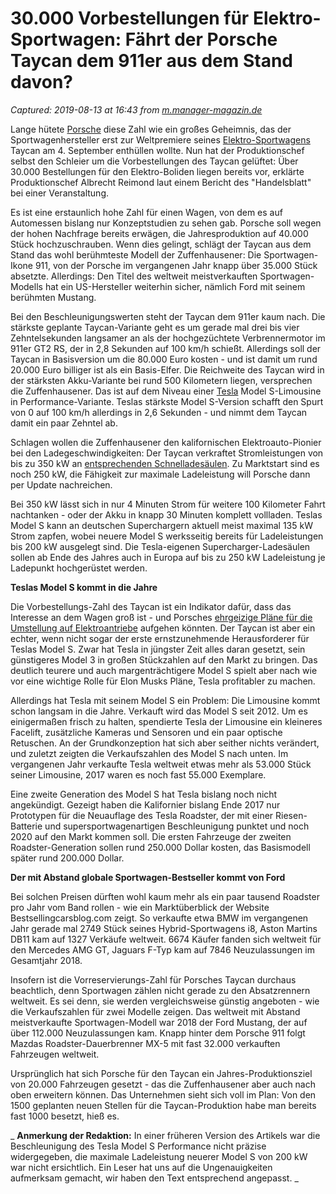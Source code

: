# 30.000 Vorbestellungen für Elektro-Sportwagen: Fährt der Porsche Taycan dem 911er aus dem Stand davon?

_Captured: 2019-08-13 at 16:43 from [m.manager-magazin.de](https://m.manager-magazin.de/unternehmen/autoindustrie/porsche-taycan-30000-haben-elektro-sportwagen-bestellt-koennte-911-schlagen-a-1279706.html)_

Lange hütete [Porsche](/thema/porsche/) diese Zahl wie ein großes Geheimnis, das der Sportwagenhersteller erst zur Weltpremiere seines [Elektro-Sportwagens](/thema/elektroauto/) Taycan am 4. September enthüllen wollte. Nun hat der Produktionschef selbst den Schleier um die Vorbestellungen des Taycan gelüftet: Über 30.000 Bestellungen für den Elektro-Boliden liegen bereits vor, erklärte Produktionschef Albrecht Reimond laut einem Bericht des "Handelsblatt" bei einer Veranstaltung.

Es ist eine erstaunlich hohe Zahl für einen Wagen, von dem es auf Automessen bislang nur Konzeptstudien zu sehen gab. Porsche soll wegen der hohen Nachfrage bereits erwägen, die Jahresproduktion auf 40.000 Stück hochzuschrauben. Wenn dies gelingt, schlägt der Taycan aus dem Stand das wohl berühmteste Modell der Zuffenhausener: Die Sportwagen-Ikone 911, von der Porsche im vergangenen Jahr knapp über 35.000 Stück absetzte. Allerdings: Den Titel des weltweit meistverkauften Sportwagen-Modells hat ein US-Hersteller weiterhin sicher, nämlich Ford mit seinem berühmten Mustang. 

Bei den Beschleunigungswerten steht der Taycan dem 911er kaum nach. Die stärkste geplante Taycan-Variante geht es um gerade mal drei bis vier Zehntelsekunden langsamer an als der hochgezüchtete Verbrennermotor im 911er GT2 RS, der in 2,8 Sekunden auf 100 km/h schießt. Allerdings soll der Taycan in Basisversion um die 80.000 Euro kosten - und ist damit um rund 20.000 Euro billiger ist als ein Basis-Elfer. Die Reichweite des Taycan wird in der stärksten Akku-Variante bei rund 500 Kilometern liegen, versprechen die Zuffenhausener. Das ist auf dem Niveau einer [Tesla](/thema/tesla/) Model S-Limousine in Performance-Variante. Teslas stärkste Model S-Version schafft den Spurt von 0 auf 100 km/h allerdings in 2,6 Sekunden - und nimmt dem Taycan damit ein paar Zehntel ab.

Schlagen wollen die Zuffenhausener den kalifornischen Elektroauto-Pionier bei den Ladegeschwindigkeiten: Der Taycan verkraftet Stromleistungen von bis zu 350 kW an [entsprechenden Schnelladesäulen](/unternehmen/autoindustrie/elektroauto-porsche-baut-in-usa-schnelllade-netz-mit-haendlern-auf-a-1250588.html). Zu Marktstart sind es noch 250 kW, die Fähigkeit zur maximale Ladeleistung will Porsche dann per Update nachreichen.

Bei 350 kW lässt sich in nur 4 Minuten Strom für weitere 100 Kilometer Fahrt nachtanken - oder der Akku in knapp 30 Minuten komplett vollladen. Teslas Model S kann an deutschen Superchargern aktuell meist maximal 135 kW Strom zapfen, wobei neuere Model S werksseitig bereits für Ladeleistungen bis 200 kW ausgelegt sind. Die Tesla-eigenen Supercharger-Ladesäulen sollen ab Ende des Jahres auch in Europa auf bis zu 250 kW Ladeleistung je Ladepunkt hochgerüstet werden.

**Teslas Model S kommt in die Jahre**

Die Vorbestellungs-Zahl des Taycan ist ein Indikator dafür, dass das Interesse an dem Wagen groß ist - und Porsches [ehrgeizige Pläne für die Umstellung auf Elektroantriebe](/unternehmen/autoindustrie/porsche-fast-alle-modelle-werden-elektroautos-angriff-auf-tesla-a-1229023.html) aufgehen könnten. Der Taycan ist aber ein echter, wenn nicht sogar der erste ernstzunehmende Herausforderer für Teslas Model S. Zwar hat Tesla in jüngster Zeit alles daran gesetzt, sein günstigeres Model 3 in großen Stückzahlen auf den Markt zu bringen. Das deutlich teurere und auch margenträchtigere Model S spielt aber nach wie vor eine wichtige Rolle für Elon Musks Pläne, Tesla profitabler zu machen.

Allerdings hat Tesla mit seinem Model S ein Problem: Die Limousine kommt schon langsam in die Jahre. Verkauft wird das Model S seit 2012. Um es einigermaßen frisch zu halten, spendierte Tesla der Limousine ein kleineres Facelift, zusätzliche Kameras und Sensoren und ein paar optische Retuschen. An der Grundkonzeption hat sich aber seither nichts verändert, und zuletzt zeigten die Verkaufszahlen des Model S nach unten. Im vergangenen Jahr verkaufte Tesla weltweit etwas mehr als 53.000 Stück seiner Limousine, 2017 waren es noch fast 55.000 Exemplare. 

Eine zweite Generation des Model S hat Tesla bislang noch nicht angekündigt. Gezeigt haben die Kalifornier bislang Ende 2017 nur Prototypen für die Neuauflage des Tesla Roadster, der mit einer Riesen-Batterie und supersportwagenartigen Beschleunigung punktet und noch 2020 auf den Markt kommen soll. Die ersten Fahrzeuge der zweiten Roadster-Generation sollen rund 250.000 Dollar kosten, das Basismodell später rund 200.000 Dollar. 

**Der mit Abstand globale Sportwagen-Bestseller kommt von Ford**

Bei solchen Preisen dürften wohl kaum mehr als ein paar tausend Roadster pro Jahr vom Band rollen - wie ein Marktüberblick der Website Bestsellingcarsblog.com zeigt. So verkaufte etwa BMW im vergangenen Jahr gerade mal 2749 Stück seines Hybrid-Sportwagens i8, Aston Martins DB11 kam auf 1327 Verkäufe weltweit. 6674 Käufer fanden sich weltweit für den Mercedes AMG GT, Jaguars F-Typ kam auf 7846 Neuzulassungen im Gesamtjahr 2018. 

Insofern ist die Vorreservierungs-Zahl für Porsches Taycan durchaus beachtlich, denn Sportwagen zählen nicht gerade zu den Absatzrennern weltweit. Es sei denn, sie werden vergleichsweise günstig angeboten - wie die Verkaufszahlen für zwei Modelle zeigen. Das weltweit mit Abstand meistverkaufte Sportwagen-Modell war 2018 der Ford Mustang, der auf über 112.000 Neuzulassungen kam. Knapp hinter dem Porsche 911 folgt Mazdas Roadster-Dauerbrenner MX-5 mit fast 32.000 verkauften Fahrzeugen weltweit. 

Ursprünglich hat sich Porsche für den Taycan ein Jahres-Produktionsziel von 20.000 Fahrzeugen gesetzt - das die Zuffenhausener aber auch nach oben erweitern können. Das Unternehmen sieht sich voll im Plan: Von den 1500 geplanten neuen Stellen für die Taycan-Produktion habe man bereits fast 1000 besetzt, hieß es. 

_ **Anmerkung der Redaktion:** In einer früheren Version des Artikels war die Beschleunigung des Tesla Model S Performance nicht präzise widergegeben, die maximale Ladeleistung neuerer Model S von 200 kW war nicht ersichtlich. Ein Leser hat uns auf die Ungenauigkeiten aufmerksam gemacht, wir haben den Text entsprechend angepasst. _
